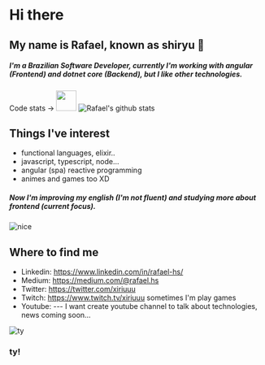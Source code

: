 # Hi there
## My name is Rafael, known as shiryu :goat:

##### I'm a Brazilian Software Developer, currently I'm working with angular (Frontend) and dotnet core (Backend), but I like other technologies.
Code stats -> <a href="https://coderstats.net/github/#rafael-hs" target="_blank"><img src="https://github.githubassets.com/images/modules/logos_page/Octocat.png" width="40" height="40"></a> 
![Rafael's github stats](https://github-readme-stats.vercel.app/api?username=rafael-hs&show_icons=true)

## Things I've interest

- functional languages, elixir..
- javascript, typescript, node...
- angular (spa) reactive programming
- animes and games too XD

##### Now I'm improving my english (I'm not fluent) and studying more about frontend (current focus).
![nice](https://64.media.tumblr.com/139bb047eb50a98cf21c8b9869ce5f5b/tumblr_oazt5zJYAT1s9hagko1_500.gif "noice")

 ## Where to find me
 - Linkedin: https://www.linkedin.com/in/rafael-hs/
 - Medium: https://medium.com/@rafael.hs
 - Twitter: https://twitter.com/xiriuuu
 - Twitch: https://www.twitch.tv/xiriuuu sometimes I'm play games
 - Youtube: --- I want create youtube channel to talk about technologies, news coming soon...

![ty](https://media1.tenor.com/images/2ceca28886b449c680e64ecd6a7fa838/tenor.gif?itemid=16720034 "ty")
### ty!
